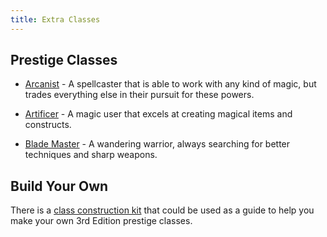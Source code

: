 ```yaml
---
title: Extra Classes
---
```


Prestige Classes
----------------

* [Arcanist](arcanist/) - A spellcaster that is able to work with any kind of magic, but trades everything else in their pursuit for these powers.

* [Artificer](artificer/) - A magic user that excels at creating magical items and constructs.

* [Blade Master](blade-master/) - A wandering warrior, always searching for better techniques and sharp weapons.


Build Your Own
--------------

There is a [class construction kit](classconstruction.pdf) that could be used as a guide to help you make your own 3rd Edition prestige classes.

